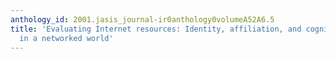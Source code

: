 ```yaml
---
anthology_id: 2001.jasis_journal-ir0anthology0volumeA52A6.5
title: 'Evaluating Internet resources: Identity, affiliation, and cognitive authority
  in a networked world'
---
```

